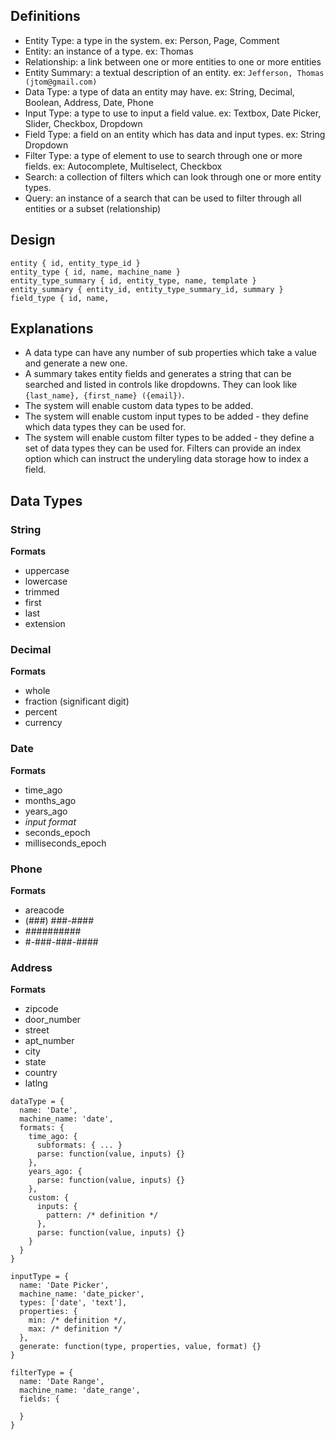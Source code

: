 ## Definitions
- Entity Type: a type in the system. ex: Person, Page, Comment
- Entity: an instance of a type. ex: Thomas
- Relationship: a link between one or more entities to one or more entities
- Entity Summary: a textual description of an entity. ex: `Jefferson, Thomas (jtom@gmail.com)`
- Data Type: a type of data an entity may have. ex: String, Decimal, Boolean, Address, Date, Phone
- Input Type: a type to use to input a field value. ex: Textbox, Date Picker, Slider, Checkbox, Dropdown
- Field Type: a field on an entity which has data and input types. ex: String Dropdown
- Filter Type: a type of element to use to search through one or more fields. ex: Autocomplete, Multiselect, Checkbox
- Search: a collection of filters which can look through one or more entity types.
- Query: an instance of a search that can be used to filter through all entities or a subset (relationship)

## Design
```
entity { id, entity_type_id }
entity_type { id, name, machine_name }
entity_type_summary { id, entity_type, name, template }   
entity_summary { entity_id, entity_type_summary_id, summary }
field_type { id, name, 
```

## Explanations
- A data type can have any number of sub properties which take a value and generate a new one.
- A summary takes entity fields and generates a string that can be searched and listed in controls like dropdowns. They can look like `{last_name}, {first_name} ({email})`.
- The system will enable custom data types to be added.
- The system will enable custom input types to be added - they define which data types they can be used for.
- The system will enable custom filter types to be added - they define a set of data types they can be used for. Filters can provide an index option which can instruct the underyling data storage how to index a field.

## Data Types
### String 
**Formats**
- uppercase
- lowercase
- trimmed
- first
- last
- extension
### Decimal
**Formats**
- whole
- fraction (significant digit)
- percent
- currency
### Date
**Formats**
- time_ago 
- months_ago
- years_ago
- *input format*
- seconds_epoch
- milliseconds_epoch
### Phone
**Formats**
- areacode
- (###) ###-####
- ##########
- #-###-###-####
### Address
**Formats**
- zipcode
- door_number
- street
- apt_number
- city
- state
- country
- latlng

```
dataType = {
  name: 'Date',
  machine_name: 'date',
  formats: {
    time_ago: {
      subformats: { ... }
      parse: function(value, inputs) {}
    },
    years_ago: {
      parse: function(value, inputs) {}
    },
    custom: {
      inputs: {
        pattern: /* definition */
      },
      parse: function(value, inputs) {}
    }
  }
}
```

```
inputType = {
  name: 'Date Picker',
  machine_name: 'date_picker',
  types: ['date', 'text'],
  properties: {
    min: /* definition */,
    max: /* definition */
  },
  generate: function(type, properties, value, format) {}
}
```

```
filterType = {
  name: 'Date Range',
  machine_name: 'date_range',
  fields: {
    
  }
}
```
